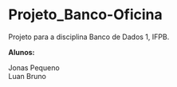 # Projeto_Banco-Oficina
<p>Projeto para a disciplina Banco de Dados 1, IFPB.</p>
<strong>Alunos:</strong>
<p>Jonas Pequeno <br> Luan Bruno </p>
